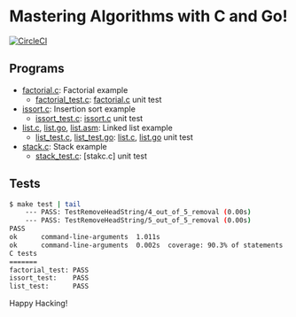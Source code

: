 # Mastering Algorithms with C and Go!

[![CircleCI]](https://circleci.com/gh/keinohguchi/workflows/algo)

[CircleCI]: https://circleci.com/gh/keinohguchi/workflows/algo

## Programs

- [factorial.c]: Factorial example
  - [factorial_test.c]: [factorial.c] unit test
- [issort.c]: Insertion sort example
  - [issort_test.c]: [issort.c] unit test
- [list.c], [list.go], [list.asm]: Linked list example
  - [list_test.c], [list_test.go]: [list.c], [list.go] unit test
- [stack.c]: Stack example
  - [stack_test.c]: [stakc.c] unit test

## Tests

```sh
$ make test | tail
    --- PASS: TestRemoveHeadString/4_out_of_5_removal (0.00s)
    --- PASS: TestRemoveHeadString/5_out_of_5_removal (0.00s)
PASS
ok      command-line-arguments  1.011s
ok      command-line-arguments  0.002s  coverage: 90.3% of statements
C tests
=======
factorial_test: PASS
issort_test:    PASS
list_test:      PASS
```

Happy Hacking!

[factorial.c]: factorial.c
[factorial_test.c]: factorial_test.c
[issort.c]: issort.c
[issort_test.c]: issort_test.c
[list.c]: list.c
[list.go]: list.go
[list.asm]: list.asm
[list_test.c]: list_test.c
[list_test.go]: list_test.go
[stack.c]: stack.c
[stack_test.c]: stack_test.c
